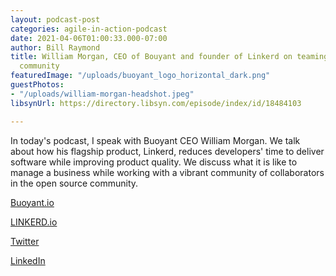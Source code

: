 ```yaml
---
layout: podcast-post
categories: agile-in-action-podcast
date: 2021-04-06T01:00:33.000-07:00
author: Bill Raymond
title: William Morgan, CEO of Bouyant and founder of Linkerd on teaming with the opensource
  community
featuredImage: "/uploads/buoyant_logo_horizontal_dark.png"
guestPhotos:
- "/uploads/william-morgan-headshot.jpeg"
libsynUrl: https://directory.libsyn.com/episode/index/id/18484103

---
```

In today's podcast, I speak with Buoyant CEO William Morgan. We talk about how his flagship product, Linkerd, reduces developers' time to deliver software while improving product quality. We discuss what it is like to manage a business while working with a vibrant community of collaborators in the open source community.

[Buoyant.io](https://buoyant.io/ "Buoyant.io")

[LINKERD.io](https://linkerd.io/ "Linkerd.io")

[Twitter](https://twitter.com/wm "Twitter")

[LinkedIn](https://www.linkedin.com/in/wmorgan/ "LinkedIn")